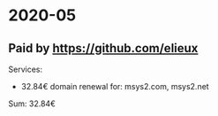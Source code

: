 # 2020-05

## Paid by https://github.com/elieux

Services:

* 32.84€ domain renewal for: msys2.com, msys2.net

Sum: 32.84€
